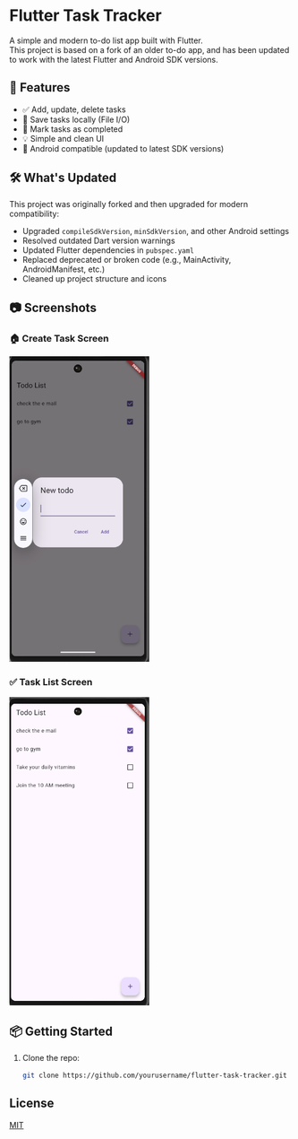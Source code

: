 # Flutter Task Tracker

A simple and modern to-do list app built with Flutter.  
This project is based on a fork of an older to-do app, and has been updated to work with the latest Flutter and Android SDK versions.

## 🚀 Features

- ✅ Add, update, delete tasks
- 📁 Save tasks locally (File I/O)
- 📌 Mark tasks as completed
- 💡 Simple and clean UI
- 📱 Android compatible (updated to latest SDK versions)

## 🛠 What's Updated

This project was originally forked and then upgraded for modern compatibility:

- Upgraded `compileSdkVersion`, `minSdkVersion`, and other Android settings
- Resolved outdated Dart version warnings
- Updated Flutter dependencies in `pubspec.yaml`
- Replaced deprecated or broken code (e.g., MainActivity, AndroidManifest, etc.)
- Cleaned up project structure and icons

## 📷 Screenshots

### 🏠 Create Task Screen
<img src="assets/Sc1.png" alt="Screen" width="250"/>

### ✅ Task List Screen  
<img src="assets/Sc2.png" alt="Screen" width="250"/>

## 📦 Getting Started

1. Clone the repo:
   
   ```bash
   git clone https://github.com/yourusername/flutter-task-tracker.git
   ```
   
## License

[MIT](https://choosealicense.com/licenses/mit/)

